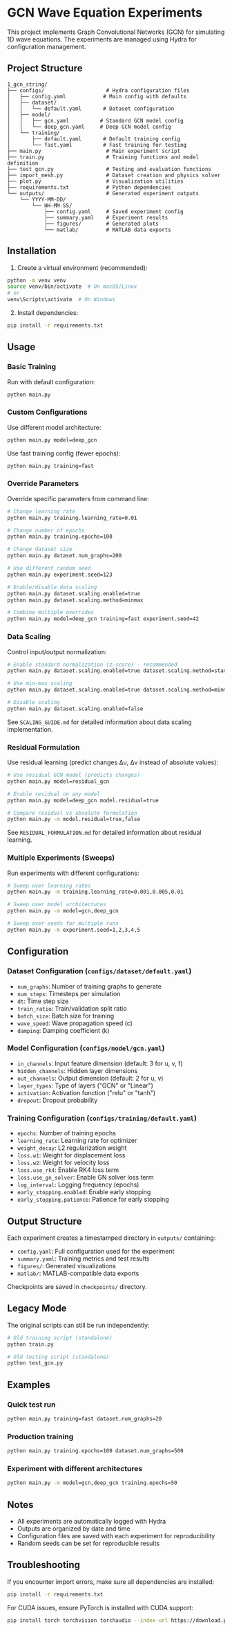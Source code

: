 # GCN Wave Equation Experiments

This project implements Graph Convolutional Networks (GCN) for simulating 1D wave equations. The experiments are managed using Hydra for configuration management.

## Project Structure

```
1_gcn_string/
├── configs/                    # Hydra configuration files
│   ├── config.yaml            # Main config with defaults
│   ├── dataset/
│   │   └── default.yaml       # Dataset configuration
│   ├── model/
│   │   ├── gcn.yaml          # Standard GCN model config
│   │   └── deep_gcn.yaml     # Deep GCN model config
│   └── training/
│       ├── default.yaml       # Default training config
│       └── fast.yaml          # Fast training for testing
├── main.py                     # Main experiment script
├── train.py                    # Training functions and model definition
├── test_gcn.py                 # Testing and evaluation functions
├── import_mesh.py              # Dataset creation and physics solver
├── plot.py                     # Visualization utilities
├── requirements.txt            # Python dependencies
└── outputs/                    # Generated experiment outputs
    └── YYYY-MM-DD/
        └── HH-MM-SS/
            ├── config.yaml     # Saved experiment config
            ├── summary.yaml    # Experiment results
            ├── figures/        # Generated plots
            └── matlab/         # MATLAB data exports
```

## Installation

1. Create a virtual environment (recommended):
```bash
python -m venv venv
source venv/bin/activate  # On macOS/Linux
# or
venv\Scripts\activate  # On Windows
```

2. Install dependencies:
```bash
pip install -r requirements.txt
```

## Usage

### Basic Training

Run with default configuration:
```bash
python main.py
```

### Custom Configurations

Use different model architecture:
```bash
python main.py model=deep_gcn
```

Use fast training config (fewer epochs):
```bash
python main.py training=fast
```

### Override Parameters

Override specific parameters from command line:
```bash
# Change learning rate
python main.py training.learning_rate=0.01

# Change number of epochs
python main.py training.epochs=100

# Change dataset size
python main.py dataset.num_graphs=200

# Use different random seed
python main.py experiment.seed=123

# Enable/disable data scaling
python main.py dataset.scaling.enabled=true
python main.py dataset.scaling.method=minmax

# Combine multiple overrides
python main.py model=deep_gcn training=fast experiment.seed=42
```

### Data Scaling

Control input/output normalization:
```bash
# Enable standard normalization (z-score) - recommended
python main.py dataset.scaling.enabled=true dataset.scaling.method=standard

# Use min-max scaling
python main.py dataset.scaling.enabled=true dataset.scaling.method=minmax

# Disable scaling
python main.py dataset.scaling.enabled=false
```

See `SCALING_GUIDE.md` for detailed information about data scaling implementation.

### Residual Formulation

Use residual learning (predict changes Δu, Δv instead of absolute values):
```bash
# Use residual GCN model (predicts changes)
python main.py model=residual_gcn

# Enable residual on any model
python main.py model=deep_gcn model.residual=true

# Compare residual vs absolute formulation
python main.py -m model.residual=true,false
```

See `RESIDUAL_FORMULATION.md` for detailed information about residual learning.

### Multiple Experiments (Sweeps)

Run experiments with different configurations:
```bash
# Sweep over learning rates
python main.py -m training.learning_rate=0.001,0.005,0.01

# Sweep over model architectures
python main.py -m model=gcn,deep_gcn

# Sweep over seeds for multiple runs
python main.py -m experiment.seed=1,2,3,4,5
```

## Configuration

### Dataset Configuration (`configs/dataset/default.yaml`)

- `num_graphs`: Number of training graphs to generate
- `num_steps`: Timesteps per simulation
- `dt`: Time step size
- `train_ratio`: Train/validation split ratio
- `batch_size`: Batch size for training
- `wave_speed`: Wave propagation speed (c)
- `damping`: Damping coefficient (k)

### Model Configuration (`configs/model/gcn.yaml`)

- `in_channels`: Input feature dimension (default: 3 for u, v, f)
- `hidden_channels`: Hidden layer dimensions
- `out_channels`: Output dimension (default: 2 for u, v)
- `layer_types`: Type of layers ("GCN" or "Linear")
- `activation`: Activation function ("relu" or "tanh")
- `dropout`: Dropout probability

### Training Configuration (`configs/training/default.yaml`)

- `epochs`: Number of training epochs
- `learning_rate`: Learning rate for optimizer
- `weight_decay`: L2 regularization weight
- `loss.w1`: Weight for displacement loss
- `loss.w2`: Weight for velocity loss
- `loss.use_rk4`: Enable RK4 loss term
- `loss.use_gn_solver`: Enable GN solver loss term
- `log_interval`: Logging frequency (epochs)
- `early_stopping.enabled`: Enable early stopping
- `early_stopping.patience`: Patience for early stopping

## Output Structure

Each experiment creates a timestamped directory in `outputs/` containing:

- `config.yaml`: Full configuration used for the experiment
- `summary.yaml`: Training metrics and test results
- `figures/`: Generated visualizations
- `matlab/`: MATLAB-compatible data exports

Checkpoints are saved in `checkpoints/` directory.

## Legacy Mode

The original scripts can still be run independently:

```bash
# Old training script (standalone)
python train.py

# Old testing script (standalone)
python test_gcn.py
```

## Examples

### Quick test run
```bash
python main.py training=fast dataset.num_graphs=20
```

### Production training
```bash
python main.py training.epochs=100 dataset.num_graphs=500
```

### Experiment with different architectures
```bash
python main.py -m model=gcn,deep_gcn training.epochs=50
```

## Notes

- All experiments are automatically logged with Hydra
- Outputs are organized by date and time
- Configuration files are saved with each experiment for reproducibility
- Random seeds can be set for reproducible results

## Troubleshooting

If you encounter import errors, make sure all dependencies are installed:
```bash
pip install -r requirements.txt
```

For CUDA issues, ensure PyTorch is installed with CUDA support:
```bash
pip install torch torchvision torchaudio --index-url https://download.pytorch.org/whl/cu118
```
